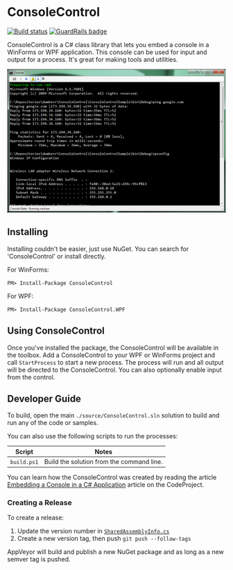 # ConsoleControl

[![Build status](https://ci.appveyor.com/api/projects/status/8i3y31o3j6aomjim?svg=true)](https://ci.appveyor.com/project/dwmkerr/consolecontrol) [![GuardRails badge](https://badges.guardrails.io/dwmkerr/consolecontrol.svg?token=569f2cc38a148f785f3a38ef0bcf5f5964995d7ca625abfad9956b14bd06ad96&provider=github)](https://dashboard.guardrails.io/gh/dwmkerr/16697)

ConsoleControl is a C# class library that lets you embed a console in a WinForms or WPF application. This console can be used for input and output for a process. It's great for making tools and utilities.

![ConsoleControl Screenshot](./docs/screenshot.png "ConsoleControl Screenshot")

## Installing

Installing couldn't be easier, just use NuGet. You can search for 'ConsoleControl' or install directly.

For WinForms:

```
PM> Install-Package ConsoleControl
```

For WPF:

```
PM> Install-Package ConsoleControl.WPF
```

## Using ConsoleControl

Once you've installed the package, the ConsoleControl will be available in the toolbox. Add a ConsoleControl to your WPF or WinForms project and call `StartProcess` to start a new process. The process will run and all output will be directed to the ConsoleControl. You can also optionally enable input from the control.

## Developer Guide

To build, open the main `./source/ConsoleControl.sln` solution to build and run any of the code or samples.

You can also use the following scripts to run the processes:

| Script      | Notes                                     |
|-------------|-------------------------------------------|
| `build.ps1` | Build the solution from the command line. |

You can learn how the ConsoleControl was created by reading the article [Embedding a Console in a C# Application](http://www.codeproject.com/Articles/335909/Embedding-a-Console-in-a-C-Application) article on the CodeProject.

### Creating a Release

To create a release:

1. Update the version number in [`SharedAssemblyInfo.cs`](./source/SharedAssemblyInfo.cs)
2. Create a new version tag, then push `git push --follow-tags`

AppVeyor will build and publish a new NuGet package and as long as a new semver tag is pushed.
